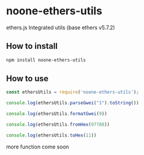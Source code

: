 # noone-ethers-utils
ethers.js Integrated utils (base ethers v5.7.2)


## How to install
```bash
npm install noone-ethers-utils
```

## How to use
```javascript
const ethersUtils = require('noone-ethers-utils');

console.log(ethersUtils.parseGwei("1").toString())

console.log(ethersUtils.formatGwei(9))

console.log(ethersUtils.fromHex(97788))

console.log(ethersUtils.toHex(11))
```

more function come soon